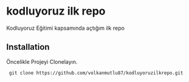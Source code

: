 # kodluyoruz ilk repo
Kodluyoruz Eğitimi kapsamında açtığım ilk repo

## Installation

Öncelikle Projeyi Clonelayın.

```
 git clone https://github.com/volkanmutlu87/kodluyoruzilkrepo.git
```


